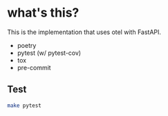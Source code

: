 # what's this?
This is the implementation that uses otel with FastAPI.

- poetry
- pytest (w/ pytest-cov)
- tox
- pre-commit

## Test
```bash
make pytest
```
